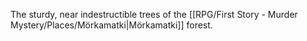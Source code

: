 The sturdy, near indestructible trees of the [[RPG/First Story - Murder Mystery/Places/Mörkamatki|Mörkamatki]] forest.
